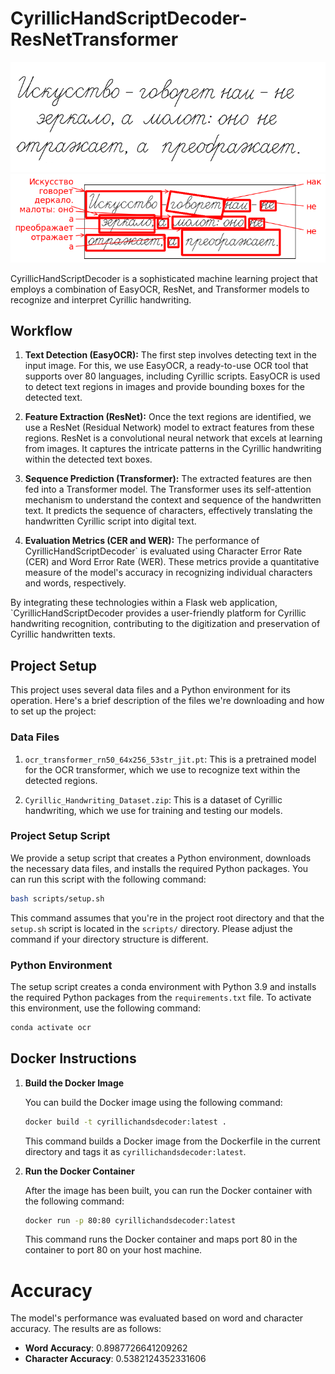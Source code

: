 # CyrillicHandScriptDecoder-ResNetTransformer

![alt text](./demo/input/rukopi3.png)
![alt text](./demo/output/rukopi3_output.png)

CyrillicHandScriptDecoder is a sophisticated machine learning project that employs a combination of EasyOCR, ResNet, and Transformer models to recognize and interpret Cyrillic handwriting.

## Workflow

1. **Text Detection (EasyOCR):** The first step involves detecting text in the input image. For this, we use EasyOCR, a ready-to-use OCR tool that supports over 80 languages, including Cyrillic scripts. EasyOCR is used to detect text regions in images and provide bounding boxes for the detected text.

2. **Feature Extraction (ResNet):** Once the text regions are identified, we use a ResNet (Residual Network) model to extract features from these regions. ResNet is a convolutional neural network that excels at learning from images. It captures the intricate patterns in the Cyrillic handwriting within the detected text boxes.

3. **Sequence Prediction (Transformer):** The extracted features are then fed into a Transformer model. The Transformer uses its self-attention mechanism to understand the context and sequence of the handwritten text. It predicts the sequence of characters, effectively translating the handwritten Cyrillic script into digital text.

4. **Evaluation Metrics (CER and WER):** The performance of CyrillicHandScriptDecoder` is evaluated using Character Error Rate (CER) and Word Error Rate (WER). These metrics provide a quantitative measure of the model's accuracy in recognizing individual characters and words, respectively.

By integrating these technologies within a Flask web application, `CyrillicHandScriptDecoder provides a user-friendly platform for Cyrillic handwriting recognition, contributing to the digitization and preservation of Cyrillic handwritten texts.

## Project Setup

This project uses several data files and a Python environment for its operation. Here's a brief description of the files we're downloading and how to set up the project:

### Data Files

1. `ocr_transformer_rn50_64x256_53str_jit.pt`: This is a pretrained model for the OCR transformer, which we use to recognize text within the detected regions.

2. `Cyrillic_Handwriting_Dataset.zip`: This is a dataset of Cyrillic handwriting, which we use for training and testing our models.

### Project Setup Script

We provide a setup script that creates a Python environment, downloads the necessary data files, and installs the required Python packages. You can run this script with the following command:

```bash
bash scripts/setup.sh
```

This command assumes that you're in the project root directory and that the `setup.sh` script is located in the `scripts/` directory. Please adjust the command if your directory structure is different.

### Python Environment

The setup script creates a conda environment with Python 3.9 and installs the required Python packages from the `requirements.txt` file. To activate this environment, use the following command:

```bash
conda activate ocr
```

## Docker Instructions

1. **Build the Docker Image**

   You can build the Docker image using the following command:

   ```bash
   docker build -t cyrillichandsdecoder:latest .
   ```

   This command builds a Docker image from the Dockerfile in the current directory and tags it as `cyrillichandsdecoder:latest`.

2. **Run the Docker Container**

   After the image has been built, you can run the Docker container with the following command:

   ```bash
   docker run -p 80:80 cyrillichandsdecoder:latest
   ```

   This command runs the Docker container and maps port 80 in the container to port 80 on your host machine.

# Accuracy

The model's performance was evaluated based on word and character accuracy. The results are as follows:

- **Word Accuracy**: 0.8987726641209262
- **Character Accuracy**: 0.5382124352331606
